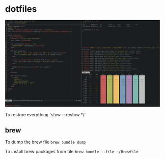 # dotfiles
<p align="center">
  <img src="screenshot.png">
</p>
To restore everything `stow --restow */`

## brew
To dump the brew file
`brew bundle dump`

To install brew packages from file
`brew bundle --file ~/Brewfile`
